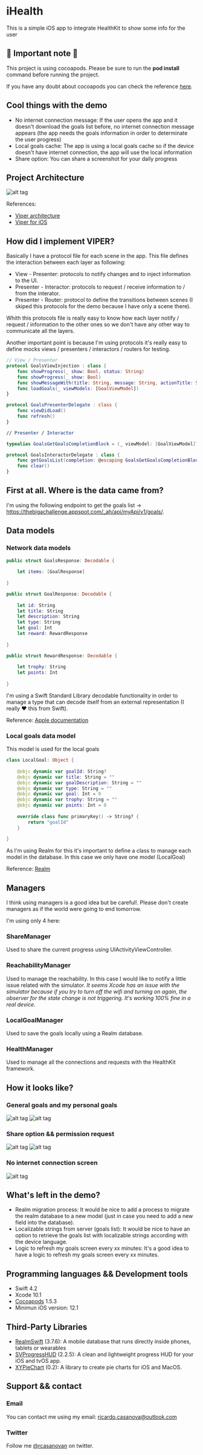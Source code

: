 # iHealth

This is a simple iOS app to integrate HealthKit to show some info for the user

## 🚨 Important note 🚨

This project is using cocoapods. Please be sure to run the **pod install** command before running the project.

If you have any doubt about cocoapods you can check the reference [here](https://cocoapods.org).

## Cool things with the demo

* No internet connection message: If the user opens the app and it doesn't download the goals list before, no internet connection message appears (the app needs the goals information in order to determinate the user progress)
* Local goals cache: The app is using a local goals cache so if the device doesn't have internet connection, the app will use the local information
* Share option: You can share a screenshot for your daily progress

## Project Architecture 
![alt tag](https://github.com/rcasanovan/iHealth/blob/master/Images/projectArchitecture.jpeg?raw=true)

References:
* [Viper architecture](https://www.objc.io/issues/13-architecture/viper/)
* [Viper for iOS](https://medium.com/@smalam119/viper-design-pattern-for-ios-application-development-7a9703902af6)

## How did I implement VIPER?

Basically I have a protocol file for each scene in the app. This file defines the interaction between each layer as following:

* View - Presenter: protocols to notify changes and to inject information to the UI.
* Presenter - Interactor: protocols to request / receive information to / from the interator.
* Presenter - Router: protocol to define the transitions between scenes (I skiped this protocols for the demo because I have only a scene there).

Whith this protocols file is really easy to know how each layer notify / request / information to the other ones so we don't have any other way to communicate all the layers.

Another important point is because I'm using protocols it's really easy to define mocks views / presenters / interactors / routers for testing.

```swift
// View / Presenter
protocol GoalsViewInjection : class {
    func showProgress(_ show: Bool, status: String)
    func showProgress(_ show: Bool)
    func showMessageWith(title: String, message: String, actionTitle: String)
    func loadGoals(_ viewModels: [GoalViewModel])
}

protocol GoalsPresenterDelegate : class {
    func viewDidLoad()
    func refresh()
}

// Presenter / Interactor

typealias GoalsGetGoalsCompletionBlock = (_ viewModel: [GoalViewModel]?, _ success: Bool, _ error: ResultError?) -> Void

protocol GoalsInteractorDelegate : class {
    func getGoalsList(completion: @escaping GoalsGetGoalsCompletionBlock)
    func clear()
}
```

## First at all. Where is the data came from?

I'm using the following endpoint to get the goals list -> https://thebigachallenge.appspot.com/_ah/api/myApi/v1/goals/.

## Data models

### Network data models

```swift
public struct GoalsResponse: Decodable {
    
    let items: [GoalResponse]
    
}

public struct GoalResponse: Decodable {
    
    let id: String
    let title: String
    let description: String
    let type: String
    let goal: Int
    let reward: RewardResponse
    
}

public struct RewardResponse: Decodable {
    
    let trophy: String
    let points: Int
    
}
```

I'm using a Swift Standard Library decodable functionality in order to manage a type that can decode itself from an external representation (I really ❤ this from Swift).

Reference: [Apple documentation](https://developer.apple.com/documentation/swift/swift_standard_library/encoding_decoding_and_serialization)

### Local goals data model

This model is used for the local goals

```swift
class LocalGoal: Object {
    
    @objc dynamic var goalId: String?
    @objc dynamic var title: String = ""
    @objc dynamic var goalDescription: String = ""
    @objc dynamic var type: String = ""
    @objc dynamic var goal: Int = 0
    @objc dynamic var trophy: String = ""
    @objc dynamic var points: Int = 0
    
    override class func primaryKey() -> String? {
        return "goalId"
    }
    
}
```

As I'm using Realm for this it's important to define a class to manage each model in the database. In this case we only have one model (LocalGoal)

Reference: [Realm](https://realm.io/docs/swift/latest)

## Managers

I think using managers is a good idea but be careful!. Please don't create managers as if the world were going to end tomorrow.

I'm using only 4 here:

### ShareManager

Used to share the current progress using UIActivityViewController.

### ReachabilityManager

Used to manage the reachability. In this case I would like to notify a little issue related with the simulator. *It seems Xcode has an issue with the simulator because if you try to turn off the wifi and turning on again, the observer for the state change is not triggering. It's working 100% fine in a real device*.

### LocalGoalManager

Used to save the goals locally using a Realm database.

### HealthManager

Used to manage all the connections and requests with the HealthKit framework.

## How it looks like?

### General goals and my personal goals
![alt tag](https://github.com/rcasanovan/iHealth/blob/master/Images/01.PNG?raw=true)
![alt tag](https://github.com/rcasanovan/iHealth/blob/master/Images/02.PNG?raw=true)

### Share option && permission request
![alt tag](https://github.com/rcasanovan/iHealth/blob/master/Images/03.PNG?raw=true)
![alt tag](https://github.com/rcasanovan/iHealth/blob/master/Images/04.PNG?raw=true)

### No internet connection screen
![alt tag](https://github.com/rcasanovan/iHealth/blob/master/Images/05.PNG?raw=true)

## What's left in the demo?

* Realm migration process: It would be nice to add a process to migrate the realm database to a new model (just in case you need to add a new field into the database).
* Localizable strings from server (goals list): It would be nice to have an option to retrieve the goals list with localizable strings according with the device language.
* Logic to refresh my goals screen every xx minutes: It's a good idea to have a logic to refresh my goals screen every xx minutes.

## Programming languages && Development tools

* Swift 4.2
* Xcode 10.1
* [Cocoapods](https://cocoapods.org) 1.5.3
* Minimun iOS version: 12.1

## Third-Party Libraries

* [RealmSwift](https://github.com/realm/realm-cocoa) (3.7.6): A mobile database that runs directly inside phones, tablets or wearables
* [SVProgressHUD](https://github.com/SVProgressHUD/SVProgressHUD) (2.2.5): A clean and lightweight progress HUD for your iOS and tvOS app.
* [XYPieChart](https://github.com/xyfeng/XYPieChart) (0.2): A library to create pie charts for iOS and MacOS.

## Support && contact

### Email

You can contact me using my email: ricardo.casanova@outlook.com

### Twitter

Follow me [@rcasanovan](http://twitter.com/rcasanovan) on twitter.
